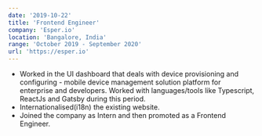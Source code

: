 ```yaml
---
date: '2019-10-22'
title: 'Frontend Engineer'
company: 'Esper.io'
location: 'Bangalore, India'
range: 'October 2019 - September 2020'
url: 'https://esper.io'
---
```


- Worked in the UI dashboard that deals with device provisioning and configuring - mobile device management solution platform for enterprise and developers. Worked with languages/tools like Typescript, ReactJs and Gatsby during this period.
- Internationalised(i18n) the existing website.
- Joined the company as Intern and then promoted as a Frontend Engineer.
